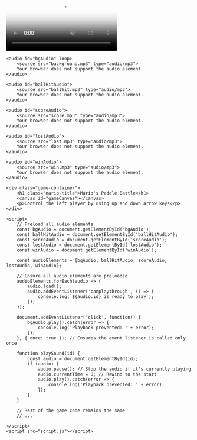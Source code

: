 <!DOCTYPE html>
<html lang="en">
<head>
    <meta charset="UTF-8">
    <meta name="viewport" content="width=device-width, initial-scale=1.0">
    <title>|Mario's Paddle Battle||Mateo Arumugam|</title>
    <link rel="stylesheet" href="style.css">
</head>
<body>
    <div class="video-background">
        <video autoplay muted loop poster="your-background.jpg" id="bgvid">
            <source src="background.mp4" type="video/mp4">
        </video>
    </div>

    <audio id="bgAudio" loop>
        <source src="background.mp3" type="audio/mp3">
        Your browser does not support the audio element.
    </audio>

    <audio id="ballHitAudio">
        <source src="ballhit.mp3" type="audio/mp3">
        Your browser does not support the audio element.
    </audio>
    
    <audio id="scoreAudio">
        <source src="score.mp3" type="audio/mp3">
        Your browser does not support the audio element.
    </audio>
    
    <audio id="lostAudio">
        <source src="lost.mp3" type="audio/mp3">
        Your browser does not support the audio element.
    </audio>
    
    <audio id="winAudio">
        <source src="win.mp3" type="audio/mp3">
        Your browser does not support the audio element.
    </audio>

    <div class="game-container">
        <h1 class="mario-title">Mario's Paddle Battle</h1>
        <canvas id="gameCanvas"></canvas>
        <p>Control the left player by using up and down arrow keys</p>
    </div>
    
    <script>
        // Preload all audio elements
        const bgAudio = document.getElementById('bgAudio');
        const ballHitAudio = document.getElementById('ballHitAudio');
        const scoreAudio = document.getElementById('scoreAudio');
        const lostAudio = document.getElementById('lostAudio');
        const winAudio = document.getElementById('winAudio');

        const audioElements = [bgAudio, ballHitAudio, scoreAudio, lostAudio, winAudio];

        // Ensure all audio elements are preloaded
        audioElements.forEach(audio => {
            audio.load();
            audio.addEventListener('canplaythrough', () => {
                console.log(`${audio.id} is ready to play`);
            });
        });

        document.addEventListener('click', function() {
            bgAudio.play().catch(error => {
                console.log('Playback prevented: ' + error);
            });
        }, { once: true }); // Ensures the event listener is called only once

        function playSound(id) {
            const audio = document.getElementById(id);
            if (audio) {
                audio.pause(); // Stop the audio if it's currently playing
                audio.currentTime = 0; // Rewind to the start
                audio.play().catch(error => {
                    console.log('Playback prevented: ' + error);
                });
            }
        }

        // Rest of the game code remains the same
        // ...

    </script>
    <script src="script.js"></script>
</body>
</html>


